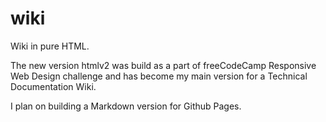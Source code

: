 # wiki
Wiki in pure HTML.

The new version htmlv2 was build as a part of freeCodeCamp Responsive Web Design challenge and has become my main version for a Technical Documentation Wiki.

I plan on building a Markdown version for Github Pages.
